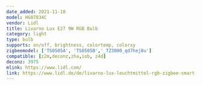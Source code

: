 ```yaml
---
date_added: 2021-11-10
model: HG07834C
vendor: Lidl
title: Livarno Lux E27 9W RGB Bulb
category: light
type: bulb
supports: on/off, brightness, colortemp, colorxy
zigbeemodel: ['TS0505A', 'TS0505B','_TZ3000_qd7hej8u']
compatible: [z2m,deconz,zha,iob, z4d]
deconz: 3975
mlink: https://www.lidl.com/
link: https://www.lidl.de/de/livarno-lux-leuchtmittel-rgb-zigbee-smart-home-dimmbar/p354569
---
```

